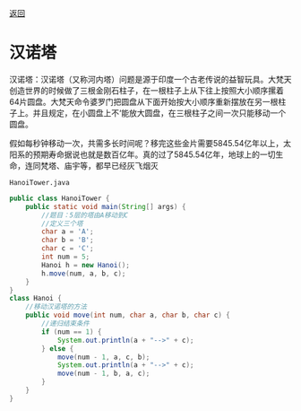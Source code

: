 <meta name="viewport" content="width=device-width, initial-scale=1.0, viewport-fit=cover">

[返回](Home.md)
# 汉诺塔

汉诺塔：汉诺塔（又称河内塔）问题是源于印度一个古老传说的益智玩具。大梵天创造世界的时候做了三根金刚石柱子，在一根柱子上从下往上按照大小顺序摞着64片圆盘。大梵天命令婆罗门把圆盘从下面开始按大小顺序重新摆放在另一根柱子上。并且规定，在小圆盘上不‘能放大圆盘，在三根柱子之间一次只能移动一个圆盘。


假如每秒钟移动一次，共需多长时间呢？移完这些金片需要5845.54亿年以上，太阳系的预期寿命据说也就是数百亿年。真的过了5845.54亿年，地球上的一切生命，连同梵塔、庙宇等，都早已经灰飞烟灭

`HanoiTower.java`

```java
public class HanoiTower {
    public static void main(String[] args) {
        //题目：5层的塔由A移动到C
        //定义三个塔
        char a = 'A';
        char b = 'B';
        char c = 'C';
        int num = 5;
        Hanoi h = new Hanoi();
        h.move(num, a, b, c);
    }
}
class Hanoi {
    //移动汉诺塔的方法
    public void move(int num, char a, char b, char c) {
        //递归结束条件
        if (num == 1) {
            System.out.println(a + "-->" + c);
        } else {
            move(num - 1, a, c, b);
            System.out.println(a + "-->" + c);
            move(num - 1, b, a, c);
        }
    }
}
```


